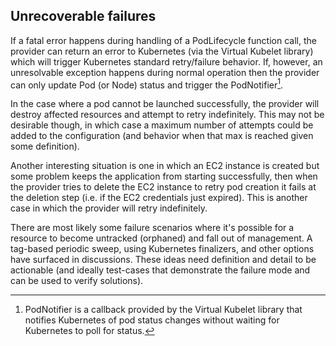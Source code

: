 ## Unrecoverable failures
If a fatal error happens during handling of a PodLifecycle function call, the provider can return an error to Kubernetes (via the Virtual Kubelet library) which will trigger Kubernetes standard retry/failure behavior.  If, however, an unresolvable exception happens during normal operation then the provider can only update Pod (or Node) status and trigger the PodNotifier[^3].

In the case where a pod cannot be launched successfully, the provider will destroy affected resources and attempt to retry indefinitely.  This may not be desirable though, in which case a maximum number of attempts could be added to the configuration (and behavior when that max is reached given some definition).

Another interesting situation is one in which an EC2 instance is created but some problem keeps the application from starting successfully, then when the provider tries to delete the EC2 instance to retry pod creation it fails at the deletion step (i.e. if the EC2 credentials just expired).  This is another case in which the provider will retry indefinitely.

There are most likely some failure scenarios where it's possible for a resource to become untracked (orphaned) and fall out of management.  A tag-based periodic sweep, using Kubernetes finalizers, and other options have surfaced in discussions.  These ideas need definition and detail to be actionable (and ideally test-cases that demonstrate the failure mode and can be used to verify solutions).

[^3]: PodNotifier is a callback provided by the Virtual Kubelet library that notifies Kubernetes of pod status changes without waiting for Kubernetes to poll for status.
